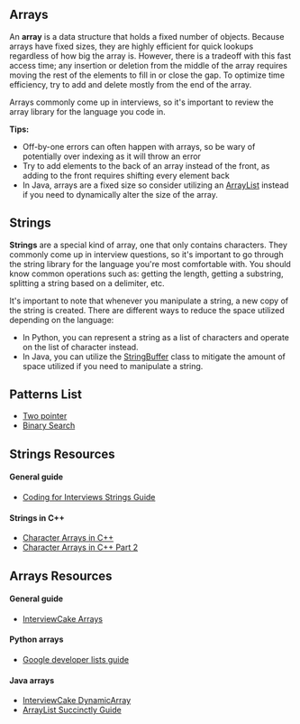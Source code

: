 ## Arrays
An **array** is a data structure that holds a fixed number of objects. Because arrays have fixed sizes, they are highly efficient for quick lookups regardless of how big the array is. However, there is a tradeoff with this fast access time; any insertion or deletion from the middle of the array requires moving the rest of the elements to fill in or close the gap. To optimize time efficiency, try to add and delete mostly from the end of the array.

Arrays commonly come up in interviews, so it's important to review the array library for the language you code in.

**Tips:**
* Off-by-one errors can often happen with arrays, so be wary of potentially over indexing as it will throw an error
* Try to add elements to the back of an array instead of the front, as adding to the front requires shifting every element back
* In Java, arrays are a fixed size so consider utilizing an [ArrayList](https://docs.oracle.com/javase/8/docs/api/java/util/ArrayList.html) instead if you need to dynamically alter the size of the array. 

## Strings
**Strings** are a special kind of array, one that only contains characters. They commonly come up in interview questions, so it's important to go through the string library for the language you're most comfortable with. You should know common operations such as: getting the length, getting a substring, splitting a string based on a delimiter, etc.

It's important to note that whenever you manipulate a string, a new copy of the string is created. There are different ways to reduce the space utilized depending on the language:
* In Python, you can represent a string as a list of characters and operate on the list of character instead.
* In Java, you can utilize the [StringBuffer](https://docs.oracle.com/javase/7/docs/api/java/lang/StringBuffer.html) class to mitigate the amount of space utilized if you need to manipulate a string.

## Patterns List
* [Two pointer](https://guides.codepath.com/compsci/Two-pointer)
* [Binary Search](https://guides.codepath.com/compsci/Binary-Search)

## Strings Resources
#### General guide
* [Coding for Interviews Strings Guide](http://blog.codingforinterviews.com/string-questions/)

#### Strings in C++
   * [Character Arrays in C++](https://www.youtube.com/watch?v=Bf8a6IC1dE8)
   * [Character Arrays in C++ Part 2](https://www.youtube.com/watch?v=vFZTxvUoZSU)

## Arrays Resources
#### General guide
 * [InterviewCake Arrays](https://www.interviewcake.com/concept/java/array)

#### Python arrays
* [Google developer lists guide](https://developers.google.com/edu/python/lists)

#### Java arrays
 * [InterviewCake DynamicArray](https://www.interviewcake.com/concept/java/dynamic-array-amortized-analysis?)
 * [ArrayList Succinctly Guide](https://code.tutsplus.com/tutorials/the-array-list--cms-20661)